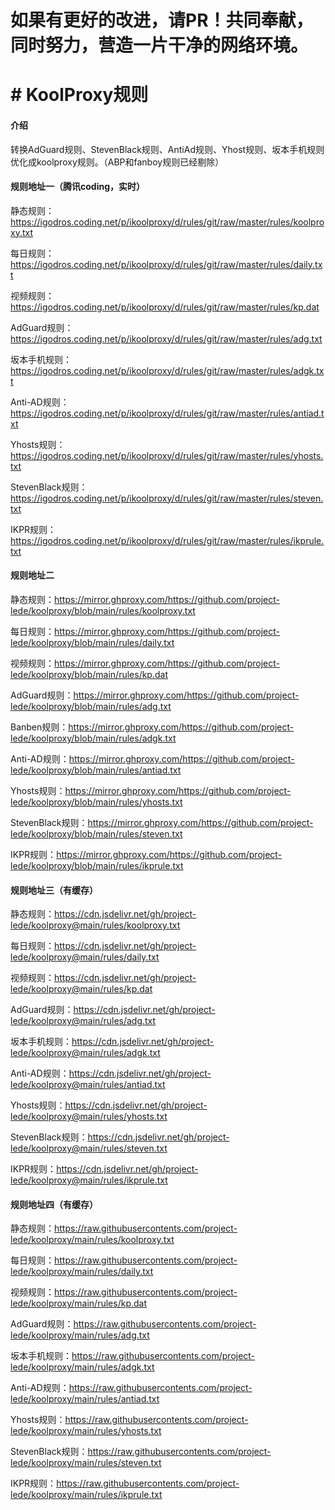 # 如果有更好的改进，请PR！共同奉献，同时努力，营造一片干净的网络环境。

# # KoolProxy规则

#### 介绍
转换AdGuard规则、StevenBlack规则、AntiAd规则、Yhost规则、坂本手机规则优化成koolproxy规则。（ABP和fanboy规则已经剔除）


#### 规则地址一（腾讯coding，实时）

静态规则：https://igodros.coding.net/p/ikoolproxy/d/rules/git/raw/master/rules/koolproxy.txt

每日规则：https://igodros.coding.net/p/ikoolproxy/d/rules/git/raw/master/rules/daily.txt

视频规则：https://igodros.coding.net/p/ikoolproxy/d/rules/git/raw/master/rules/kp.dat

AdGuard规则：https://igodros.coding.net/p/ikoolproxy/d/rules/git/raw/master/rules/adg.txt 

坂本手机规则：https://igodros.coding.net/p/ikoolproxy/d/rules/git/raw/master/rules/adgk.txt

Anti-AD规则：https://igodros.coding.net/p/ikoolproxy/d/rules/git/raw/master/rules/antiad.txt

Yhosts规则：https://igodros.coding.net/p/ikoolproxy/d/rules/git/raw/master/rules/yhosts.txt

StevenBlack规则：https://igodros.coding.net/p/ikoolproxy/d/rules/git/raw/master/rules/steven.txt

IKPR规则：https://igodros.coding.net/p/ikoolproxy/d/rules/git/raw/master/rules/ikprule.txt

#### 规则地址二

静态规则：https://mirror.ghproxy.com/https://github.com/project-lede/koolproxy/blob/main/rules/koolproxy.txt

每日规则：https://mirror.ghproxy.com/https://github.com/project-lede/koolproxy/blob/main/rules/daily.txt

视频规则：https://mirror.ghproxy.com/https://github.com/project-lede/koolproxy/blob/main/rules/kp.dat

AdGuard规则：https://mirror.ghproxy.com/https://github.com/project-lede/koolproxy/blob/main/rules/adg.txt 

Banben规则：https://mirror.ghproxy.com/https://github.com/project-lede/koolproxy/blob/main/rules/adgk.txt

Anti-AD规则：https://mirror.ghproxy.com/https://github.com/project-lede/koolproxy/blob/main/rules/antiad.txt

Yhosts规则：https://mirror.ghproxy.com/https://github.com/project-lede/koolproxy/blob/main/rules/yhosts.txt

StevenBlack规则：https://mirror.ghproxy.com/https://github.com/project-lede/koolproxy/blob/main/rules/steven.txt

IKPR规则：https://mirror.ghproxy.com/https://github.com/project-lede/koolproxy/blob/main/rules/ikprule.txt


#### 规则地址三（有缓存）

静态规则：https://cdn.jsdelivr.net/gh/project-lede/koolproxy@main/rules/koolproxy.txt

每日规则：https://cdn.jsdelivr.net/gh/project-lede/koolproxy@main/rules/daily.txt

视频规则：https://cdn.jsdelivr.net/gh/project-lede/koolproxy@main/rules/kp.dat

AdGuard规则：https://cdn.jsdelivr.net/gh/project-lede/koolproxy@main/rules/adg.txt 

坂本手机规则：https://cdn.jsdelivr.net/gh/project-lede/koolproxy@main/rules/adgk.txt

Anti-AD规则：https://cdn.jsdelivr.net/gh/project-lede/koolproxy@main/rules/antiad.txt

Yhosts规则：https://cdn.jsdelivr.net/gh/project-lede/koolproxy@main/rules/yhosts.txt

StevenBlack规则：https://cdn.jsdelivr.net/gh/project-lede/koolproxy@main/rules/steven.txt

IKPR规则：https://cdn.jsdelivr.net/gh/project-lede/koolproxy@main/rules/ikprule.txt


#### 规则地址四（有缓存）

静态规则：https://raw.githubusercontents.com/project-lede/koolproxy/main/rules/koolproxy.txt

每日规则：https://raw.githubusercontents.com/project-lede/koolproxy/main/rules/daily.txt

视频规则：https://raw.githubusercontents.com/project-lede/koolproxy/main/rules/kp.dat

AdGuard规则：https://raw.githubusercontents.com/project-lede/koolproxy/main/rules/adg.txt 

坂本手机规则：https://raw.githubusercontents.com/project-lede/koolproxy/main/rules/adgk.txt

Anti-AD规则：https://raw.githubusercontents.com/project-lede/koolproxy/main/rules/antiad.txt

Yhosts规则：https://raw.githubusercontents.com/project-lede/koolproxy/main/rules/yhosts.txt

StevenBlack规则：https://raw.githubusercontents.com/project-lede/koolproxy/main/rules/steven.txt

IKPR规则：https://raw.githubusercontents.com/project-lede/koolproxy/main/rules/ikprule.txt

